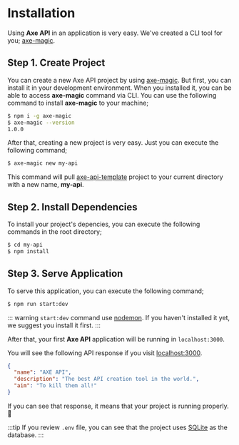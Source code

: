 # Installation

Using **Axe API** in an application is very easy. We've created a CLI tool for you; [axe-magic](https://github.com/axe-api/axe-magic).

## Step 1. Create Project

You can create a new Axe API project by using [axe-magic](https://github.com/axe-api/axe-magic). But first, you can install it in your development environment. When you installed it, you can be able to access **axe-magic** command via CLI. You can use the following command to install **axe-magic** to your machine;

```bash
$ npm i -g axe-magic
$ axe-magic --version
1.0.0
```

After that, creating a new project is very easy. Just you can execute the following command;

```bash
$ axe-magic new my-api
```

This command will pull [axe-api-template](https://github.com/axe-api/axe-api-template) project to your current directory with a new name, **my-api**.

## Step 2. Install Dependencies

To install your project's depencies, you can execute the following commands in the root directory;

```bash
$ cd my-api
$ npm install
```

## Step 3. Serve Application

To serve this application, you can execute the following command;

```bash
$ npm run start:dev
```

::: warning
`start:dev` command use [nodemon](https://www.npmjs.com/package/nodemon). If you haven't installed it yet, we suggest you install it first.
:::

After that, your first **Axe API** application will be running in `localhost:3000`.

You will see the following API response if you visit <a href="http://localhost:3000" target="_blank" rel="noreferrer">localhost:3000</a>.

```json
{
  "name": "AXE API",
  "description": "The best API creation tool in the world.",
  "aim": "To kill them all!"
}
```

If you can see that response, it means that your project is running properly. :tada:

:::tip
If you review `.env` file, you can see that the project uses [SQLite](https://www.sqlite.org/index.html) as the database.
:::
